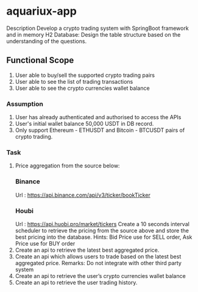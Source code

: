 # aquariux-app
Description Develop a crypto trading system with SpringBoot framework and in memory H2
Database: Design the table structure based on the understanding of the questions.

## Functional Scope
1. User able to buy/sell the supported crypto trading pairs
2. User able to see the list of trading transactions
3. User able to see the crypto currencies wallet balance

### Assumption
1. User has already authenticated and authorised to access the APIs
2. User's initial wallet balance 50,000 USDT in DB record.
3. Only support Ethereum - ETHUSDT and Bitcoin - BTCUSDT pairs of crypto
   trading.

### Task
1. Price aggregation from the source below:
   ### Binance
   Url : https://api.binance.com/api/v3/ticker/bookTicker
   ### Houbi
   Url : https://api.huobi.pro/market/tickers
   Create a 10 seconds interval scheduler to retrieve the pricing from the source
   above and store the best pricing into the database.
   Hints: Bid Price use for SELL order, Ask Price use for BUY order
2. Create an api to retrieve the latest best aggregated price.
3. Create an api which allows users to trade based on the latest best aggregated
   price.
   Remarks: Do not integrate with other third party system
4. Create an api to retrieve the user’s crypto currencies wallet balance
5. Create an api to retrieve the user trading history.
